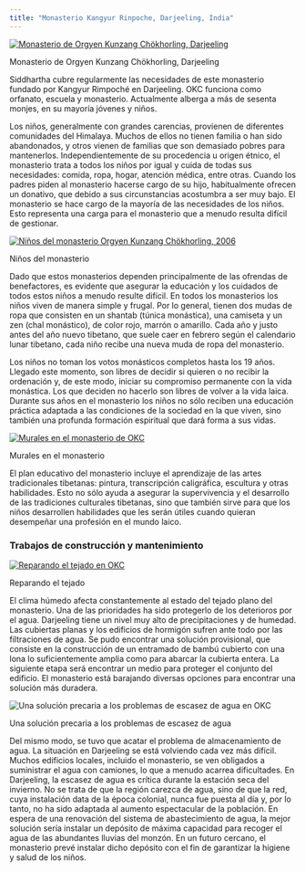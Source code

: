 ```yaml
---
title: "Monasterio Kangyur Rinpoche, Darjeeling, India"
---
```


[ ![Monasterio de Orgyen Kunzang Chökhorling, Darjeeling](/images/img_okc_monastere-150x150.jpg) ](/images/img_okc_monastere.jpg)

Monasterio de Orgyen Kunzang Chökhorling, Darjeeling 

Siddhartha cubre regularmente las necesidades de este monasterio fundado por Kangyur Rimpoché en Darjeeling. OKC funciona como orfanato, escuela y monasterio. Actualmente alberga a más de sesenta monjes, en su mayoría jóvenes y niños. 

Los niños, generalmente con grandes carencias, provienen de diferentes comunidades del Himalaya. Muchos de ellos no tienen familia o han sido abandonados, y otros vienen de familias que son demasiado pobres para mantenerlos. Independientemente de su procedencia u origen étnico, el monasterio trata a todos los niños por igual y cuida de todas sus necesidades: comida, ropa, hogar, atención médica, entre otras. Cuando los padres piden al monasterio hacerse cargo de su hijo, habitualmente ofrecen un donativo, que debido a sus circunstancias acostumbra a ser muy bajo. El monasterio se hace cargo de la mayoría de las necesidades de los niños. Esto representa una carga para el monasterio que a menudo resulta difícil de gestionar. 

[ ![Niños del monasterio Orgyen Kunzang Chökhorling, 2006](/images/img_okc_1-150x150.jpg) ](/images/img_okc_1.jpg)

Niños del monasterio 

Dado que estos monasterios dependen principalmente de las ofrendas de benefactores, es evidente que asegurar la educación y los cuidados de todos estos niños a menudo resulte difícil. En todos los monasterios los niños viven de manera simple y frugal. Por lo general, tienen dos mudas de ropa que consisten en un shantab (túnica monástica), una camiseta y un zen (chal monástico), de color rojo, marrón o amarillo. Cada año y justo antes del año nuevo tibetano, que suele caer en febrero según el calendario lunar tibetano, cada niño recibe una nueva muda de ropa del monasterio. 

Los niños no toman los votos monásticos completos hasta los 19 años. Llegado este momento, son libres de decidir si quieren o no recibir la ordenación y, de este modo, iniciar su compromiso permanente con la vida monástica. Los que deciden no hacerlo son libres de volver a la vida laica. Durante sus años en el monasterio los niños no sólo reciben una educación práctica adaptada a las condiciones de la sociedad en la que viven, sino también una profunda formación espiritual que dará forma a sus vidas. 

[ ![Murales en el monasterio de OKC](/images/img_okc_fresque-150x150.jpg) ](/images/img_okc_fresque.jpg)

Murales en el monasterio 

El plan educativo del monasterio incluye el aprendizaje de las artes tradicionales tibetanas: pintura, transcripción caligráfica, escultura y otras habilidades. Esto no sólo ayuda a asegurar la supervivencia y el desarrollo de las tradiciones culturales tibetanas, sino que también sirve para que los niños desarrollen habilidades que les serán útiles cuando quieran desempeñar una profesión en el mundo laico. 

###  Trabajos de construcción y mantenimiento 

[ ![Reparando el tejado en OKC](/images/img_okc_toit-150x150.jpg) ](/images/img_okc_toit.jpg)

Reparando el tejado 

El clima húmedo afecta constantemente al estado del tejado plano del monasterio. Una de las prioridades ha sido protegerlo de los deterioros por el agua. Darjeeling tiene un nivel muy alto de precipitaciones y de humedad. Las cubiertas planas y los edificios de hormigón sufren ante todo por las filtraciones de agua. Se pudo encontrar una solución provisional, que consiste en la construcción de un entramado de bambú cubierto con una lona lo suficientemente amplia como para abarcar la cubierta entera. La siguiente etapa será encontrar un medio para proteger el conjunto del edificio. El monasterio está barajando diversas opciones para encontrar una solución más duradera. 

![Una solución precaria a los problemas de escasez de agua en OKC](/images/img_okc_water.jpg)

Una solución precaria a los problemas de escasez de agua 

Del mismo modo, se tuvo que acatar el problema de almacenamiento de agua. La situación en Darjeeling se está volviendo cada vez más difícil. Muchos edificios locales, incluido el monasterio, se ven obligados a suministrar el agua con camiones, lo que a menudo acarrea dificultades. En Darjeeling, la escasez de agua es crítica durante la estación seca del invierno. No se trata de que la región carezca de agua, sino de que la red, cuya instalación data de la época colonial, nunca fue puesta al día y, por lo tanto, no ha sido adaptada al aumento espectacular de la población. En espera de una renovación del sistema de abastecimiento de agua, la mejor solución sería instalar un depósito de máxima capacidad para recoger el agua de las abundantes lluvias del monzón. En un futuro cercano, el monasterio prevé instalar dicho depósito con el fin de garantizar la higiene y salud de los niños. 
